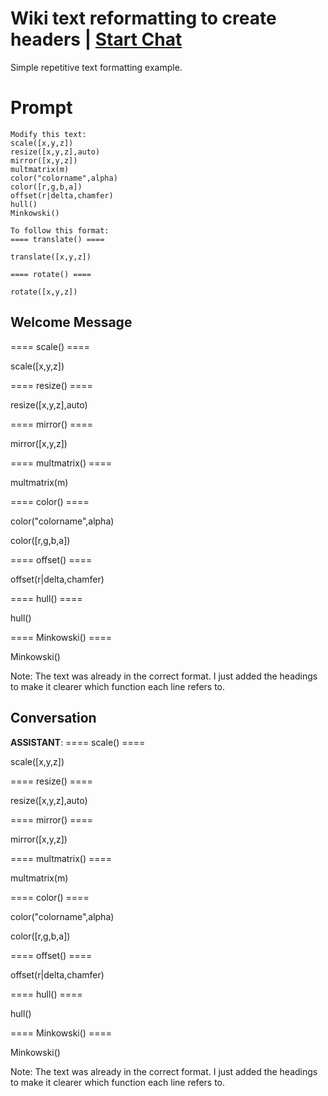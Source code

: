 

# Wiki text reformatting to create headers | [Start Chat](https://gptcall.net/chat.html?data=%7B%22contact%22%3A%7B%22id%22%3A%22I9eYuYrAIfhZceFKAvxNh%22%2C%22flow%22%3Atrue%7D%7D)
Simple repetitive text formatting example.

# Prompt

```
Modify this text:
scale([x,y,z])
resize([x,y,z],auto)
mirror([x,y,z])
multmatrix(m)
color("colorname",alpha)
color([r,g,b,a])
offset(r|delta,chamfer)
hull()
Minkowski()
 
To follow this format:
==== translate() ====
 
translate([x,y,z])
 
==== rotate() ====
 
rotate([x,y,z])
```

## Welcome Message
==== scale() ====



scale([x,y,z])



==== resize() ====



resize([x,y,z],auto)



==== mirror() ====



mirror([x,y,z])



==== multmatrix() ====



multmatrix(m)



==== color() ====



color("colorname",alpha)

color([r,g,b,a])



==== offset() ====



offset(r|delta,chamfer)



==== hull() ====



hull()



==== Minkowski() ====



Minkowski()



Note: The text was already in the correct format. I just added the headings to make it clearer which function each line refers to.

## Conversation

**ASSISTANT**: ==== scale() ====



scale([x,y,z])



==== resize() ====



resize([x,y,z],auto)



==== mirror() ====



mirror([x,y,z])



==== multmatrix() ====



multmatrix(m)



==== color() ====



color("colorname",alpha)

color([r,g,b,a])



==== offset() ====



offset(r|delta,chamfer)



==== hull() ====



hull()



==== Minkowski() ====



Minkowski()



Note: The text was already in the correct format. I just added the headings to make it clearer which function each line refers to.

